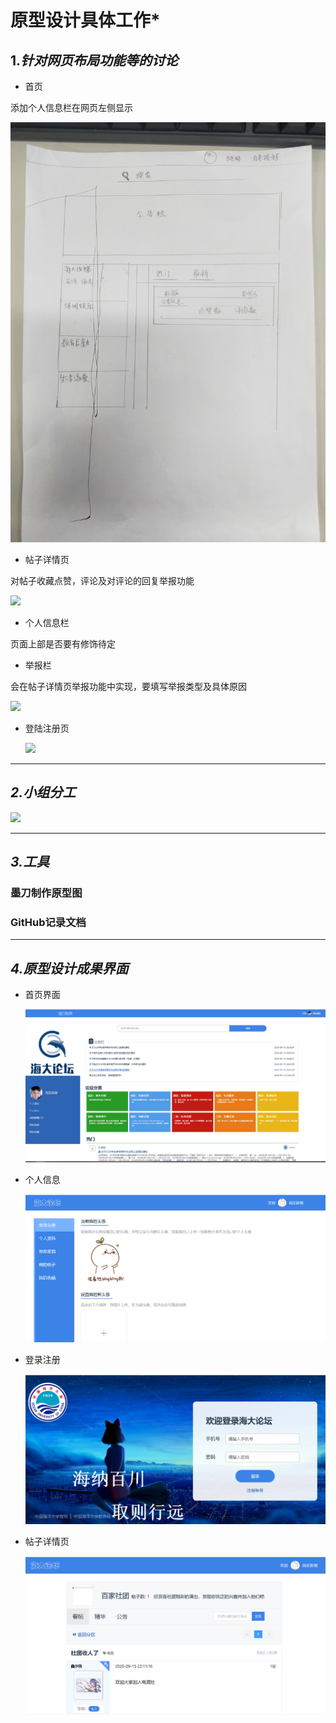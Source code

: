 # **原型设计具体工作***



## 1.*针对网页布局功能等的讨论*

+ 首页

添加个人信息栏在网页左侧显示

<img src="https://github.com/Aich-Ying/softaware-enginerning/blob/master/img/%E7%BD%91%E7%AB%99%E8%8D%89%E5%9B%BE_%E9%A6%96%E9%A1%B5%E8%BE%83%E4%B8%BA%E7%B2%BE%E8%87%B4%E7%89%88.jpg"/>

+ 帖子详情页

对帖子收藏点赞，评论及对评论的回复举报功能

<img src="C:\Users\Aich\Desktop\软工\img\9.7\网站草图_帖子详情较为精致版.jpg"/>

+ 个人信息栏

页面上部是否要有修饰待定

+ 举报栏

会在帖子详情页举报功能中实现，要填写举报类型及具体原因

<img src="C:\Users\Aich\Desktop\软工\img\9.7\网站草图_个人信息及举报弹框.jpg"/>

+ 登陆注册页

  <img src="C:\Users\Aich\Desktop\软工\img\9.7\网站草图_登录注册.jpg"/>

---



## *2.小组分工*

<img src="C:\Users\Aich\Desktop\软工\img\9.7\分工.png"/>

----



## *3.工具*

### 墨刀制作原型图

### GitHub记录文档

-----



## *4.原型设计成果界面*

+ 首页界面

  <img src="https://github.com/Aich-Ying/softaware-enginerning/blob/master/img/%E9%A6%96%E9%A1%B5.png"/>
+ 个人信息

  <img src="https://github.com/Aich-Ying/softaware-enginerning/blob/master/img/%E4%B8%AA%E4%BA%BA%E4%BF%A1%E6%81%AF.png"/>
+ 登录注册

  <img src="https://github.com/Aich-Ying/softaware-enginerning/blob/master/img/%E7%99%BB%E5%BD%95%E6%B3%A8%E5%86%8C.png"/>

+ 帖子详情页

  <img src="https://github.com/Aich-Ying/softaware-enginerning/blob/master/img/%E5%B8%96%E5%AD%90%E8%AF%A6%E6%83%85%E9%A1%B5.png"/>















